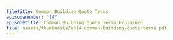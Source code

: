 ```yaml
---
filetitle: Common Building Quote Terms
episodenumber: "14"
episodetitle: Common Building Quote Terms Explained
file: assets/thumbnails/ep14-common-building-quote-terms.pdf
---
```

